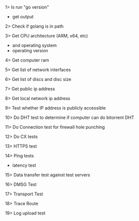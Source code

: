 

1> Is run "go version"
- get output

2> Check if golang is in path

3> Get CPU architecture (ARM, x64, etc)
- and operating system
- operating version

4> Get computer ram

5> Get list of network interfaces

6> Get list of discs and disc size

7> Get public ip address

8> Get local network ip address

9> Test whether IP address is publicly accessible

10> Do DHT test to determine if computer can do bitorrent DHT

11> Do Connection test for firewall hole punching

12> Do CX tests

13> HTTPS test

14> Ping tests
- latency test

15> Data transfer test against test servers

16> DMSG Test

17> Transport Test

18> Trace Route

19> Log upload test